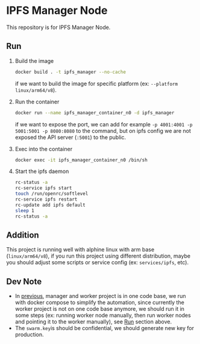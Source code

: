 # IPFS Manager Node

This repository is for IPFS Manager Node.

## Run

1. Build the image

   ```bash
   docker build . -t ipfs_manager --no-cache
   ```

   if we want to build the image for specific platform (ex: `--platform linux/arm64/v8`).

2. Run the container

   ```bash
   docker run --name ipfs_manager_container_n0 -d ipfs_manager
   ```

   if we want to expose the port, we can add for example `-p 4001:4001 -p 5001:5001 -p 8080:8080` to the command, but on ipfs config we are not exposed the API server (`:5001`) to the public.

3. Exec into the container
   ```bash
   docker exec -it ipfs_manager_container_n0 /bin/sh
   ```
4. Start the ipfs daemon

   ```bash
   rc-status -a
   rc-service ipfs start
   touch /run/openrc/softlevel
   rc-service ipfs restart
   rc-update add ipfs default
   sleep 1
   rc-status -a
   ```

## Addition

This project is running well with alphine linux with arm base (`linux/arm64/v8`), if you run this project using different distribution, maybe you should adjust some scripts or service config (ex: `services/ipfs`, etc).

## Dev Note

- In [previous](https://github.com/adamcanray/Private-IPFS-Cluster-Data-Replication), manager and worker project is in one code base, we run with docker compose to simplify the automation, since currently the worker project is not on one code base anymore, we should run it in some steps (ex: running worker node manually, then run worker nodes and pointing it to the worker manually), see [Run](/#Run) section above.
- The `swarm.key`is should be confidential, we should generate new key for production.
